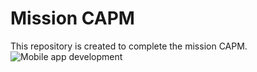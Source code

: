# Mission CAPM
This repository is created to complete the mission CAPM. 
![Mobile app development](https://raw.githubusercontent.com/Shuvo1260/Programming-Marathon/main/images/sv1.gif)